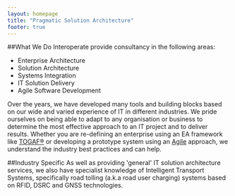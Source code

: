 ```yaml
---
layout: homepage
title: "Pragmatic Solution Architecture"
footer: true
---
```

##What We Do
Interoperate provide consultancy in the following areas:

- Enterprise Architecture
- Solution Architecture
- Systems Integration
- IT Solution Delivery
- Agile Software Development

Over the years, we have developed many tools and building blocks based on our wide and varied experience of IT in different industries.  We pride ourselves on being able to adapt to any organisation or business to determine the most effective approach to an IT project and to deliver results.  Whether you are re-defining an enterprise using an EA framework like [TOGAF&reg;](http://www.opengroup.org/togaf/) or developing a prototype system using an [Agile](http://agilemanifesto.org/) approach, we understand the industry best practices and can help.

##Industry Specific
As well as providing 'general' IT solution architecture services, we also have specialist knowledge of Intelligent Transport Systems, specifically road tolling (a.k.a road user charging) systems based on RFID, DSRC and GNSS technologies.

